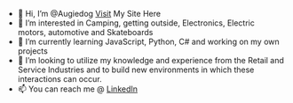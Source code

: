 - 👋 Hi, I’m @Augiedog [Visit](https://augiedog.github.io/my_site/) My Site Here
- 👀 I’m interested in Camping, getting outside, Electronics, Electric motors, automotive and Skateboards
- 🌱 I’m currently learning JavaScript, Python, C# and working on my own projects
- 💞️ I’m looking to utilize my knowledge and experience from the Retail and Service Industries and to build new environments in
which these interactions can occur.
- 📫 You can reach me @ [LinkedIn](https://www.linkedin.com/in/auguste-bren-18b8b155/)

<!---
Augiedog/Augiedog is a ✨ special ✨ repository because its `README.md` (this file) appears on your GitHub profile.
You can click the Preview link to take a look at your changes.
--->
